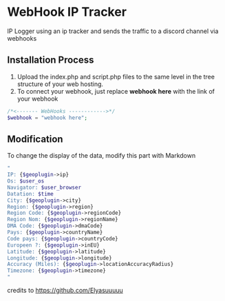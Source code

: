 # WebHook IP Tracker

IP Logger using an ip tracker and sends the traffic to a discord channel via webhooks



##  Installation Process
1. Upload the index.php and script.php files to the same level in the tree structure of your web hosting.
2. To connect your webhook, just replace **webhook here** with the link of your webhook
```php
/*<------- WebHooks ------------>*/
$webhook = "webhook here";
```

##  Modification

To change the display of the data, modify this part with Markdown
```php                             
"
IP: {$geoplugin->ip}
Os: $user_os
Navigator: $user_browser
Datation: $time
City: {$geoplugin->city}
Region: {$geoplugin->region}
Region Code: {$geoplugin->regionCode}
Region Nom: {$geoplugin->regionName}
DMA Code: {$geoplugin->dmaCode}
Pays: {$geoplugin->countryName}
Code pays: {$geoplugin->countryCode}
Europeen ?: {$geoplugin->inEU}
Latitude: {$geoplugin->latitude}
Longitude: {$geoplugin->longitude}
Accuracy (Miles): {$geoplugin->locationAccuracyRadius}
Timezone: {$geoplugin->timezone}
"
```

credits to https://github.com/Elyasuuuuu
